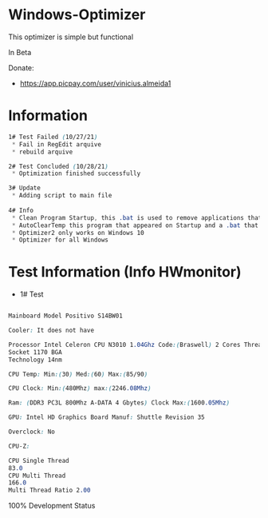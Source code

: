 # Windows-Optimizer

This optimizer is simple but functional

In Beta

Donate:

* https://app.picpay.com/user/vinicius.almeida1

# Information

```CSS
1# Test Failed (10/27/21)
 * Fail in RegEdit arquive
 * rebuild arquive

2# Test Concluded (10/28/21)
 * Optimization finished successfully

3# Update
 * Adding script to main file
 
4# Info
 * Clean Program Startup, this .bat is used to remove applications that start with Windows or programs that appear but you don't know them and don't have a directory (Warning: This file makes remove all applications that start with Windows)
 * AutoClearTemp this program that appeared on Startup and a .bat that cleans %temp% temporary files
 * Optimizer2 only works on Windows 10
 * Optimizer for all Windows

```

# Test Information (Info HWmonitor)

* 1# Test 

```CSS

Mainboard Model	Positivo S14BW01

Cooler: It does not have

Processor Intel Celeron CPU N3010 1.04Ghz Code:(Braswell) 2 Cores Threads 2
Socket 1170 BGA
Technology 14nm 

CPU Temp: Min:(30) Med:(60) Max:(85/90)

CPU Clock: Min:(480Mhz) max:(2246.08Mhz)

Ram: (DDR3 PC3L 800Mhz A-DATA 4 Gbytes) Clock Max:(1600.05Mhz)

GPU: Intel HD Graphics Board Manuf: Shuttle Revision 35

Overclock: No

CPU-Z:

CPU Single Thread
83.0
CPU Multi Thread
166.0
Multi Thread Ratio 2.00

```

100% Development Status
